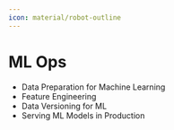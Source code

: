 ```yaml
---
icon: material/robot-outline
---
```


# ML Ops

- Data Preparation for Machine Learning
- Feature Engineering
- Data Versioning for ML
- Serving ML Models in Production

